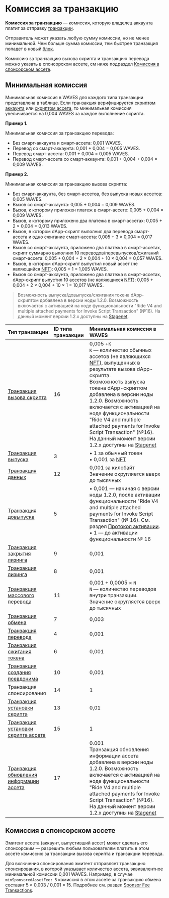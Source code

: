 # Комиссия за транзакцию

**Комиссия за транзакцию** — комиссия, которую владелец [аккаунта](/ru/blockchain/account) платит за отправку [транзакции](/ru/blockchain/transaction).

Отправитель может указать любую сумму комиссии, но не менеe минимальной. Чем больше сумма комиссии, тем быстрее транзакция попадет в новый [блок](/ru/blockchain/block).

Комиссию за транзакцию вызова скрипта и транзакцию перевода можно указать в спонсорском ассете, см ниже подраздел [Комиссия в спонсорском ассете](#комиссия-в-спонсорском-ассете).

## Минимальная комиссия

Минимальная комиссия в WAVES для каждого типа транзакции представлена в таблице. Если транзакция верифицируется [скриптом аккаунта](/ru/ride/script/script-types/account-script) или [скриптом ассета](/ru/ride/script/script-types/asset-script), то минимальная комиссия увеличивается на 0,004 WAVES за каждое выполнение скрипта.

**Пример 1.**

Минимальная комиссия за транзакцию перевода:

* Без смарт-аккаунта и смарт-ассета: 0,001 WAVES.
* Перевод со смарт-аккаунта: 0,001 + 0,004 = 0,005 WAVES.
* Перевод смарт-ассета: 0,001 + 0,004 = 0,005 WAVES.
* Перевод смарт-ассета со смарт-аккаунта: 0,001 + 0,004 + 0,004 = 0,009 WAVES.

**Пример 2.**

Минимальная комиссия за транзакцию вызова скрипта:

* Без смарт-аккаунта, без смарт-ассетов, без выпуска новых ассетов: 0,005 WAVES.
* Вызов со смарт-аккаунта: 0,005 + 0,004 = 0,009 WAVES.
* Вызов, к которому приложен платеж в смарт-ассете: 0,005 + 0,004 = 0,009 WAVES.
* Вызов, к которому приложено два платежа в смарт-ассетах: 0,005 + 2 × 0,004 = 0,013 WAVES.
* Вызов, в котором dApp-скрипт выполнил два перевода смарт-ассета и одно сжигание смарт-ассета: 0,005 + 3 × 0,004 = 0,017 WAVES.
* Вызов со смарт-аккаунта, приложено два платежа в смарт-ассетах, скрипт суммарно выполнил 10 переводов/перевыпусков/сжиганий смарт-ассета: 0,005 + 0,004 + 2 × 0,004 + 10 × 0,004 = 0,057 WAVES.
* Вызов, в котором dApp-скрипт выпустил новый ассет (не являющийся [NFT](/ru/blockchain/token/non-fungible-token)): 0,005 + 1 = 1,005 WAVES.
* Вызов со смарт-аккаунта, приложено два платежа в смарт-ассетах, dApp-скрипт выпустил 10 ассетов (не являющихся [NFT](/ru/blockchain/token/non-fungible-token)): 0,005 + 0,004 + 2 × 0,004 + 10 × 1 = 10,017 WAVES.

> Возможность выпуска/довыпуска/cжигания токена dApp-скриптом добавлена в версии ноды 1.2.0. Возможность включается с активацией на ноде функциональности "Ride V4 and multiple attached payments for Invoke Script Transaction" (№16). На данный момент версии 1.2.x доступны на [Stagenet](/ru/blockchain/blockchain-network/stage-network).

| Тип транзакции | ID типа транзакции | Минимальная комиссия в WAVES |
| :--- | :--- | :--- |
| [Транзакция вызова скрипта](/ru/blockchain/transaction-type/invoke-script-transaction) | 16 | 0,005 +`K`<br>`K` — количество обычных ассетов (не являющихся [NFT](/ru/blockchain/token/non-fungible-token)), выпущенных в результате вызова dApp-скрипта.<br>Возможность выпуска токена dApp-скриптом добавлена в версии ноды 1.2.0. Возможность включается с активацией на ноде функциональности "Ride V4 and multiple attached payments for Invoke Script Transaction" (№16). На данный момент версии 1.2.x доступны на [Stagenet](/ru/blockchain/blockchain-network/stage-network) |
| [Транзакция выпуска](/ru/blockchain/transaction-type/issue-transaction) | 3 | • 1 за обычный токен <br>• 0,001 за [NFT](/ru/blockchain/token/non-fungible-token) |
| [Транзакция данных](/ru/blockchain/transaction-type/data-transaction) | 12 | 0,001 за килобайт<br>Значение округляется вверх до тысячных |
| [Транзакция довыпуска](/ru/blockchain/transaction-type/reissue-transaction) | 5 | • 0,001 — начиная с версии ноды 1.2.0, после активации функциональности "Ride V4 and multiple attached payments for Invoke Script Transaction" (№ 16). См. раздел [Протокол активации](/ru/blockchain/waves-protocol/activation-protocol).<br>• 1 — до активации функциональности № 16 |
| [Транзакция закрытия лизинга](/ru/blockchain/transaction-type/lease-cancel-transaction) | 9 | 0,001 |
| [Транзакция лизинга](/ru/blockchain/transaction-type/lease-transaction) | 8 | 0,001 |
| [Транзакция массового перевода](/ru/blockchain/transaction-type/mass-transfer-transaction) | 11 | 0,001 + 0,0005 × `N`<br>`N` — количество переводов внутри транзакции.<br>Значение округляется вверх до тысячных |
| [Транзакция обмена](/ru/blockchain/transaction-type/exchange-transaction) | 7 | 0,003 |
| [Транзакция перевода](/ru/blockchain/transaction-type/transfer-transaction) | 4 | 0,001 |
| [Транзакция сжигания токена](/ru/blockchain/transaction-type/burn-transaction) | 6 | 0,001 |
| [Транзакция создания псевдонима](/ru/blockchain/transaction-type/alias-transaction) | 10 | 0,001 |
| Транзакция спонсирования | 14 | 1 |
| [Транзакция установки скрипта](/ru/blockchain/transaction-type/set-script-transaction) | 13 | 0,01 |
| [Транзакция установки скрипта ассета](/ru/blockchain/transaction-type/set-asset-script-transaction) | 15 | 1 |
| [Транзакция обновления информации ассета](/en/blockchain/transaction-type/update-asset-info-transaction) | 17 | 0.001<br>Транзакция обновления информации ассета добавлена в версии ноды 1.2.0. Возможность включается с активацией на ноде функциональности "Ride V4 and multiple attached payments for Invoke Script Transaction" (№16). На данный момент версии 1.2.x доступны на [Stagenet](/ru/blockchain/blockchain-network/stage-network) |

## Комиссия в спонсорском ассете

Эмитент ассета (аккаунт, выпустивший ассет) может сделать его спонсорским — разрешить любым пользователям платить в этом ассете комиссию за транзакции вызова скрипта и транзакции перевода.

Для включения спонсирования эмитент отправляет транзакцию спонсирования, в которой указывает количество ассета, эквивалентное минимальной комиссии 0,001 WAVES. Например, в случае `minSponsoredAssetFee: 5` комиссия в этом ассете за транзакцию обмена составит 5 × 0,003 / 0,001 = 15. Подробнее см. раздел [Sponsor Fee Transactions](/en/blockchain/waves-protocol/sponsored-fee).
